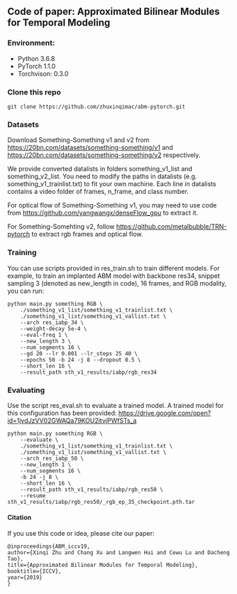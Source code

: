 ## Code of paper: Approximated Bilinear Modules for Temporal Modeling

### Environment:
* Python 3.6.8
* PyTorch 1.1.0
* Torchvison: 0.3.0

### Clone this repo

```
git clone https://github.com/zhuxinqimac/abm-pytorch.git
```

### Datasets
Download Something-Something v1 and v2 from 
https://20bn.com/datasets/something-something/v1
and 
https://20bn.com/datasets/something-something/v2
respectively.

We provide converted datalists in folders something_v1_list and 
something_v2_list. You need to modify the paths in datalists 
(e.g. something_v1_trainlist.txt) to fit your own machine. 
Each line in datalists contains a video folder of frames, 
n_frame, and class number.

For optical flow of Something-Something v1, you may need to use code from 
https://github.com/yangwangx/denseFlow_gpu to extract it. 

For Something-Somehting v2, follow 
https://github.com/metalbubble/TRN-pytorch 
to extract rgb frames and optical flow.


### Training
You can use scripts provided in res_train.sh to train different models.
For example, to train an implanted ABM model with backbone res34, 
snippet sampling 3 (denoted as new_length in code), 16 frames, 
and RGB modality, you can run:
```
python main.py something RGB \
    ./something_v1_list/something_v1_trainlist.txt \
    ./something_v1_list/something_v1_vallist.txt \
    --arch res_iabp_34 \
    --weight-decay 5e-4 \
    --eval-freq 1 \
    --new_length 3 \
    --num_segments 16 \
    --gd 20 --lr 0.001 --lr_steps 25 40 \
    --epochs 50 -b 24 -j 8 --dropout 0.5 \
    --short_len 16 \
    --result_path sth_v1_results/iabp/rgb_res34
```

### Evaluating
Use the script res_eval.sh to evaluate a trained model. 
A trained model for this configuration has been provided: 
https://drive.google.com/open?id=1jvdJzVV02GWAQa79KOU2itvjPWfSTs_a
```
python main.py something RGB \
    --evaluate \
    ./something_v1_list/something_v1_trainlist.txt \
    ./something_v1_list/something_v1_vallist.txt \
    --arch res_iabp_50 \
    --new_length 1 \
    --num_segments 16 \
    -b 24 -j 8 \
    --short_len 16 \
    --result_path sth_v1_results/iabp/rgb_res50 \
    --resume sth_v1_results/iabp/rgb_res50/_rgb_ep_35_checkpoint.pth.tar
```

#### Citation
If you use this code or idea, please cite our paper:
```
@inproceedings{ABM_iccv19,
author={Xinqi Zhu and Chang Xu and Langwen Hui and Cewu Lu and Dacheng Tao},
title={Approximated Bilinear Modules for Temporal Modeling},
booktitle={ICCV},
year={2019}
}
```
